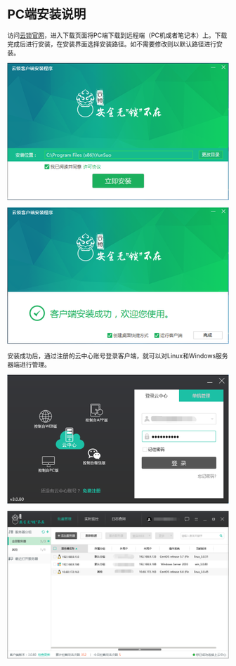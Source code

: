# PC端安装说明
访问[云锁官网](http://www.yunsuo.com.cn)，进入下载页面将PC端下载到远程端（PC机或者笔记本）上。下载完成后进行安装，在安装界面选择安装路径。如不需要修改则以默认路径进行安装。

![](/assets/install_PC01.png)

![](/assets/install_PC02.png)

安装成功后，通过注册的云中心账号登录客户端，就可以对Linux和Windows服务器端进行管理。

![](/assets/install_PC03.png)

![](/assets/install_PC04.png)


